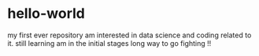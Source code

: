 # hello-world
my first ever repository 
am interested in data science and coding related to it. 
still learning
am in the initial stages
long way to go
fighting !! 
